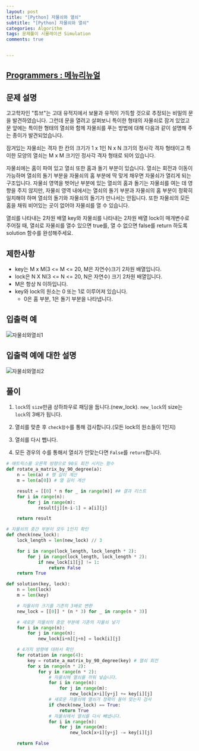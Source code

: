 ```yaml
---
layout: post
title: "[Python] 자물쇠와 열쇠"
subtitle: "[Python] 자물쇠와 열쇠"
categories: Algorithm
tags: 문제풀이 시뮬레이션 Simulation
comments: true


---
```

## [Programmers : 메뉴리뉴얼](https://programmers.co.kr/learn/courses/30/lessons/60059)

## 문제 설명
고고학자인 "튜브"는 고대 유적지에서 보물과 유적이 가득할 것으로 추정되는 비밀의 문을 발견하였습니다. 그런데 문을 열려고 살펴보니 특이한 형태의 자물쇠로 잠겨 있었고 문 앞에는 특이한 형태의 열쇠와 함께 자물쇠를 푸는 방법에 대해 다음과 같이 설명해 주는 종이가 발견되었습니다.

잠겨있는 자물쇠는 격자 한 칸의 크기가 1 x 1인 N x N 크기의 정사각 격자 형태이고 특이한 모양의 열쇠는 M x M 크기인 정사각 격자 형태로 되어 있습니다.

자물쇠에는 홈이 파여 있고 열쇠 또한 홈과 돌기 부분이 있습니다. 열쇠는 회전과 이동이 가능하며 열쇠의 돌기 부분을 자물쇠의 홈 부분에 딱 맞게 채우면 자물쇠가 열리게 되는 구조입니다. 자물쇠 영역을 벗어난 부분에 있는 열쇠의 홈과 돌기는 자물쇠를 여는 데 영향을 주지 않지만, 자물쇠 영역 내에서는 열쇠의 돌기 부분과 자물쇠의 홈 부분이 정확히 일치해야 하며 열쇠의 돌기와 자물쇠의 돌기가 만나서는 안됩니다. 또한 자물쇠의 모든 홈을 채워 비어있는 곳이 없어야 자물쇠를 열 수 있습니다.

열쇠를 나타내는 2차원 배열 key와 자물쇠를 나타내는 2차원 배열 lock이 매개변수로 주어질 때, 열쇠로 자물쇠를 열수 있으면 true를, 열 수 없으면 false를 return 하도록 solution 함수를 완성해주세요.

## 제한사항
- key는 M x M(3 <= M <= 20, M은 자연수)크기 2차원 배열입니다.
- lock은 N X N(3 <= N <= 20, N은 자연수) 크기 2차원 배열입니다.
- M은 항상 N 이하입니다.
- key와 lock의 원소는 0 또는 1로 이루어져 있습니다.
  - 0은 홈 부분, 1은 돌기 부분을 나타냅니다.

## 입출력 예
![자물쇠와열쇠1](https://bernard-choi.github.io/assets/img/post_img/자물쇠와열쇠1.jpg)

## 입출력 예에 대한 설명
![자물쇠와열쇠2](https://bernard-choi.github.io/assets/img/post_img/자물쇠와열쇠2.jpg)

## 풀이
1. `lock`의 `size`만큼 상하좌우로 패딩을 둡니다.(new_lock). `new_lock`의 size는 `lock`의 3배가 됩니다.

2. 열쇠를 맞춘 후 `check함수`를 통해 검사합니다.(모든 lock의 원소들이 1인지)

3. 열쇠를 다시 뺍니다.

4. 모든 경우의 수를 통해서 열쇠가 안맞는다면 `False`를 `return`합니다.






```python
# 매트릭스를 오른쪽 방향으로 90도 회전 시키는 함수
def rotate_a_matrix_by_90_degree(a):
    n = len(a) # 행 길이 계산
    m = len(a[0]) # 열 길이 계산

    result = [[0] * n for _ in range(m)] ## 결과 리스트
    for i in range(n):
        for j in range(m):
            result[j][n-i-1] = a[i][j]

    return result

# 자물쇠의 중간 부분이 모두 1인지 확인
def check(new_lock):
    lock_length = len(new_lock) // 3

    for i in range(lock_length, lock_length * 2):
        for j in range(lock_length, lock_length * 2):
            if new_lock[i][j] != 1:
                return False
    return True

def solution(key, lock):
    n = len(lock)
    m = len(key)

    # 자물쇠의 크기를 기존의 3배로 변환
    new_lock = [[0]] * (n * 3) for _ in range(n * 3)]

    # 새로운 자물쇠의 중앙 부분에 기존의 자물쇠 넣기
    for i in range(n):
        for j in range(n):
            new_lock[i+n][j+n] = lock[i][j]

    # 4가지 방향에 대하서 확인
    for rotation in range(4):
        key = rotate_a_matrix_by_90_degree(key) # 열쇠 회전
        for x in range(n * 2):
            for y in range(n * 2):
                # 자물쇠에 열쇠를 끼워 넣습니다.
                for i in range(n):
                    for j in range(m):
                        new_lock[x+i][y+j] += key[i][j]
                # 새로운 자물쇠에 열쇠가 정확이 들어 맞는지 검사
                if check(new_lock) == True:
                    return True
                # 자물쇠에서 열쇠를 다시 빼냅니다.
                for i in range(n):
                    for j in range(m):
                        new_lock[x+i][y+j] -= key[i][j]

    return False
```

